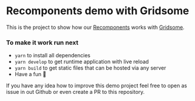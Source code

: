 # Recomponents demo with Gridsome

This is the project to show how our [Recomponents](https://recomponents.rebilly.com/) works with [Gridsome](https://gridsome.org/).

### To make it work run next

* `yarn` to install all dependencies
* `yarn develop` to get runtime application with live reload
* `yarn build` to get static files that can be hosted via any server
* Have a fun 🎉

If you have any idea how to improve this demo project feel free to open as issue in out Github or even create a PR to this repository.